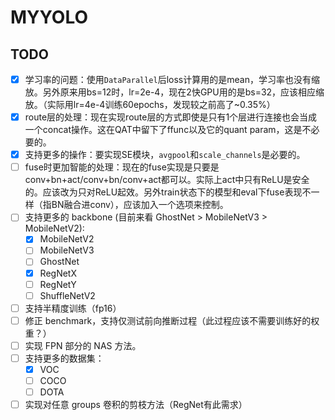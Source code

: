 # MYYOLO

## TODO

- [x] 学习率的问题：使用`DataParallel`后loss计算用的是mean，学习率也没有缩放。另外原来用bs=12时，lr=2e-4，现在2快GPU用的是bs=32，应该相应缩放。（实际用lr=4e-4训练60epochs，发现较之前高了~0.35%）
- [x] route层的处理：现在实现route层的方式即使是只有1个层进行连接也会当成一个concat操作。这在QAT中留下了ffunc以及它的quant param，这是不必要的。
- [x] 支持更多的操作：要实现SE模块，`avgpool`和`scale_channels`是必要的。
- [ ] fuse时更加智能的处理：现在的fuse实现是只要是conv+bn+act/conv+bn/conv+act都可以。实际上act中只有ReLU是安全的。应该改为只对ReLU起效。另外train状态下的模型和eval下fuse表现不一样（指BN融合进conv），应该加入一个选项来控制。
- [ ] 支持更多的 backbone (目前来看 GhostNet > MobileNetV3 > MobileNetV2):
    + [x] MobileNetV2
    + [ ] MobileNetV3
    + [ ] GhostNet
    + [x] RegNetX
    + [ ] RegNetY
    + [ ] ShuffleNetV2
- [ ] 支持半精度训练（fp16）
- [ ] 修正 benchmark，支持仅测试前向推断过程（此过程应该不需要训练好的权重？）
- [ ] 实现 FPN 部分的 NAS 方法。
- [ ] 支持更多的数据集：
    + [x] VOC
    + [ ] COCO
    + [ ] DOTA
- [ ] 实现对任意 groups 卷积的剪枝方法（RegNet有此需求）